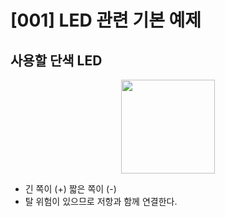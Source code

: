 # [001] LED 관련 기본 예제
## 사용할 단색 LED
<div align=center><img src="https://kocoafab.cc/data/150121025601.png" width="150"></div>

- 긴 쪽이 (+) 짧은 쪽이 (-)  
- 탈 위험이 있으므로 저항과 함께 연결한다.
